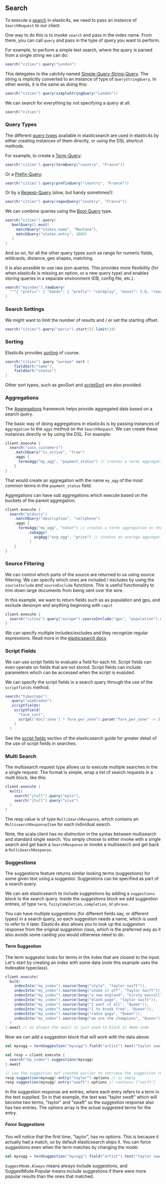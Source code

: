 ## Search



To execute a [search](http://www.elasticsearch.org/guide/reference/api/search/) in elastic4s, we need to pass an instance of `SearchRequest` to our client.

One way to do this is to invoke `search` and pass in the index name. From there, you can call
`query` and pass in the type of query you want to perform.

For example, to perform a simple text search, where the query is parsed from a single string we can do:

```scala
search("cities").query("London")
```


This delegates to the catchily named [Simple-Query-String-Query](https://www.elastic.co/guide/en/elasticsearch/reference/current/query-dsl-simple-query-string-query.html).
The string is implicitly converted to an instance of type of `QueryStringQuery`.
In other words, it is the same as doing this:

```scala
search("cities").query(simpleStringQuery("London"))
```

We can search for everything by not specifying a query at all.
```scala
search("cities")
```

### Query Types

The different [query types](https://www.elastic.co/guide/en/elasticsearch/reference/current/query-dsl.html) available in elasticsearch are used in elastic4s by either creating instances of them directly, or using the DSL shortcut methods.



For example, to create a [Term-Query](https://www.elastic.co/guide/en/elasticsearch/reference/current/query-dsl-term-query.html):

```scala
search("cities").query(termQuery("country", "France"))
```

Or a [Prefix-Query](https://www.elastic.co/guide/en/elasticsearch/reference/current/query-dsl-prefix-query.html):

```scala
search("cities").query(prefixQuery("country", "France"))
```

Or by a [Regexp-Query](https://www.elastic.co/guide/en/elasticsearch/reference/current/query-dsl-regexp-query.html) (slow, but handy sometimes!):

```scala
search("cities").query(regexQuery("country", "France"))
```



We can combine queries using the [Bool-Query](https://www.elastic.co/guide/en/elasticsearch/reference/current/query-dsl-bool-query.html) type.

```scala
search("cities").query(
   boolQuery().must(
     matchQuery("states.name", "Montana"),
     matchQuery("states.entry", 1889)
   )
)
```

And so on, for all the other query types such as range for numeric fields, wildcards, distance, geo shapes, matching.

It is also possible to use raw json queries.
This provides more flexibility (for when elastic4s is missing an option, or a new query type) and enables storing queries in a separate environment (DB, config file, etc.).

```scala
search("myindex").rawQuery(
  """{ "prefix": { "bands": { "prefix": "coldplay", "boost": 5.0, "rewrite": "yes" } } }"""
)
```


### Search Settings

We might want to limit the number of results and / or set the starting offset.

```scala
search("cities").query("paris").start(5).limit(10)
```


### Sorting


Elastic4s provides [sorting](https://www.elastic.co/guide/en/elasticsearch/reference/current/search-request-body.html#request-body-search-sort) of course.

```scala
search("cities") query "europe" sort (
    fieldSort("name"),
    fieldSort("status")
)
```

Other sort types, such as geoSort and [scriptSort](https://www.elastic.co/guide/en/elasticsearch/painless/7.6/painless-sort-context.html) are also provided.




### Aggregations

The [Aggregations](http://www.elastic.co/guide/en/elasticsearch/reference/current/search-aggregations.html) framework helps provide aggregated data based on a search query.

The basic way of doing aggregations in elastic4s is by passing instances of `Aggregation` to the `aggs` method on the `SearchRequest`.
We can create these instances directly or by using the DSL. For example:

```scala
client.execute {
  search("sass_customers")
    .matchQuery("is_active", "true")
    .aggs {
      termsAgg("my_agg", "payment_status") // creates a terms aggregation on the payment_status field
    }
}
```

That would create an aggregation with the name `my_agg` of the most common terms in the `payment_status` field.


Aggregations can have sub aggregations which execute based on the buckets of the parent aggregation.

```scala
client.execute {
  search("prducts")
    .matchQuery("description", "cellphone")
    .aggs {
      termsAgg("my_agg", "color") // creates a terms aggregation on the color field
          .subaggs(
             avgAgg("avg_agg", "price") // creates an average aggregation on the price field
           )
    }
}
```


### Source Filtering

We can control which parts of the source are returned to us using source filtering.
We can specify which ones are included / excludes by using the `sourceInclude` and `sourceExclude` functions.
This is useful functionality to trim down large documents from being sent over the wire.

In this example, we want to return fields such as as population and gps, and exclude denonym and anything beginning with `capit`

```scala
client.execute {
  search("cities").query("europe").sourceInclude("gps", "population").sourceExclude("denonymn", "capit*")
}
```

We can specify multiple includes/excludes and they recognize regular expressions. Read more in the [elasticsearch
docs](http://www.elasticsearch.org/guide/en/elasticsearch/reference/current/search-request-source-filtering.html)




### Script Fields

We can use script fields to evaluate a field for each hit.
Script fields can even operate on fields that are not stored.
Script fields can include parameters which can be accessed when the script is evaluted.

We can specify the script fields in a search query through the use of the `scriptfields` method.

```scala
search("tubestops")
  .query("wimbledon")
  .scriptfields(
    scriptField(
      "fare_cost",
      script("doc['zone'] * fare_per_zone").param("fare_per_zone" -> 3.00)
    )
  )
```


See the [script fields](http://www.elasticsearch.org/guide/en/elasticsearch/reference/current/search-request-script-fields.html) section of the elasticsearch guide for greater detail of the use of script fields in searches.



### Multi Search

The multisearch request type allows us to execute multiple searches in the a single request.
The format is simple, wrap a list of search requests in a multi block, like this:

```scala
client.execute (
  multi(
    search("jtull").query("mylo"),
    search("jtull").query("viva")
  )
)
```

The resp value is of type `MultiSearchResponse`, which contains an `MultisearchResponseItem` for each
individual search.

Note, the scala client has no distinction in the syntax between multisearch and standard single search.
You simply choose to either invoke with a single search and get back a `SearchResponse` or
invoke a multisearch and get back a `MultiSearchResponse`.




### Suggestions

The suggestions feature returns similar looking terms (suggestions) for some given text using a suggestor. Suggestions
can be specified as part of a search query.

We can ask elasticsearch to include suggestions by adding a `suggestions` block to the search query. Inside the suggestions block
we add suggestion entries, of type `term`, `fuzzyCompletion`, `completion`, or `phrase`.

You can have multiple suggestions (for different fields say, or different types) in a search query, so each suggestion
 needs a name, which is used to refer to it later. Elastic4s also allows you to look up the suggestion response from the original
 suggestion class, which is the preferred way as it also avoids some casting you would otherwise need to do.

#### Term Suggestion

The term suggestor looks for terms in the index that are closest to the input.
Let's start by creating an index with some data (note this example uses the Indexable typeclass).

```scala
client.execute(
  bulk(
    indexInto("my_index").source(Song("style", "taylor swift")),
    indexInto("my_index").source(Song("shake it off", "Taylor Swift")),
    indexInto("my_index").source(Song("a new england", "kirsty maccoll")),
    indexInto("my_index").source(Song("blank page", "taylor swift")),
    indexInto("my_index").source(Song("I want it all", "Queen")),
    indexInto("my_index").source(Song("I to break free", "Queen")),
    indexInto("my_index").source(Song("radio gaga", "Queen")),
    indexInto("my_index").source(Song("we are the champions", "Quoon"))
  )
).await // as always the await is just used to block in demo code
```

Now we can add a suggestion block that will work with the data above.

```scala
val mysugg = termSuggestion("mysugg").field("artist").text("taylor swaft")

val resp = client.execute {
  search("my_index").suggestions(mysugg)
}.await

// use the suggestion def created earlier to retrieve the suggestion response
resp.suggestion(mysugg).entry("taylor").options // is empty
resp.suggestion(mysugg).entry("swaft").options // contains ["swift"]
```

In the suggestion response are entries, where each entry refers to a term in the text supplied. So in that example,
the text was "taylor swaft" which will become two terms, "taylor" and "swaft" so the suggestion response also has
two entries. The options array is the actual suggested terms for the entry.

##### Force Suggestions

You will notice that the first time, "taylor", has no options. This is because it actually had a match, so by default
elasticsearch skips it. You can force suggestions even when the term matches by changing the mode:

```scala
val mysugg = termSuggestion("mysugg").field("artist").text("taylor swaft").mode(SuggestMode.Always)
```

`SuggestMode.Always` means always include suggestions, and SuggestMode.Popular means include suggestions if there were
more popular results than the ones that matched.
